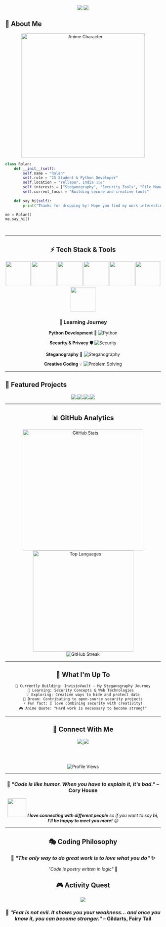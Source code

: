 <div align="center">

<img src="https://capsule-render.vercel.app/api?type=waving&color=gradient&customColorList=6,11,20&height=180&section=header&text=Konnichiwa!%20I'm%20Rolan&fontSize=42&fontColor=fff&animation=twinkling&fontAlignY=32" />

<img src="https://readme-typing-svg.herokuapp.com/?font=Righteous&size=28&center=true&vCenter=true&width=500&height=80&duration=4000&pause=1500&color=FF0000&multiline=true&lines=CS+Student+%F0%9F%8E%93;Python+Developer+%F0%9F%90%8D;Security+Enthusiast+%F0%9F%9B%A1%EF%B8%8F;Anime+Lover+%F0%9F%8E%8C;Creative+Problem+Solver+%F0%9F%92%A1" />

</div>

## 🚀 About Me

<div align="center">

<!-- Japanese Anime Character GIF -->
<img alt="Anime Character" width="400" src="https://user-images.githubusercontent.com/74038190/225813708-98b745f2-7d22-48cf-9150-083f1b00d6c9.gif" />

</div>

```python
class Rolan:
    def __init__(self):
        self.name = "Rolan"
        self.role = "CS Student & Python Developer"
        self.location = "Yellapur, India 🇮🇳"
        self.interests = ["Steganography", "Security Tools", "File Management"]
        self.current_focus = "Building secure and creative tools"
        
    def say_hi(self):
        print("Thanks for dropping by! Hope you find my work interesting ⭐")

me = Rolan()
me.say_hi()
```

<br clear="both"/>

---

<div align="center">

## ⚡ Tech Stack & Tools

<img src="https://user-images.githubusercontent.com/74038190/212257472-08e52665-c503-4bd9-aa20-f5a4dae769b5.gif" width="80" />
<img src="https://media.giphy.com/media/eNAsjO55tPbgaor7ma/giphy.gif" width="80" />
<img src="https://media.giphy.com/media/XAxylRMCdpbEWUAvr8/giphy.gif" width="80" />
<img src="https://media.giphy.com/media/IdyAQJVN2kVPNUrojM/giphy.gif" width="80" />
<img src="https://media.giphy.com/media/kH1DBkPNyZPOk0BxrM/giphy.gif" width="80" />
<img src="https://media.giphy.com/media/ln7z2eWriiQAllfVcn/giphy.gif" width="80" />
<img src="https://media.giphy.com/media/fsEaZldNC8A1PJ3mwp/giphy.gif" width="80" />

### 🎌 Learning Journey

**Python Development** 🐍
![Python](https://img.shields.io/badge/-Learning%20%26%20Building-FF0000?style=for-the-badge&logo=python&logoColor=white)

**Security & Privacy** 🛡️
![Security](https://img.shields.io/badge/-Exploring%20%26%20Growing-DC143C?style=for-the-badge&logo=security&logoColor=white)

**Steganography** 🔐
![Steganography](https://img.shields.io/badge/-Passionate%20About-B22222?style=for-the-badge&logo=ghost&logoColor=white)

**Creative Coding** 💡
![Problem Solving](https://img.shields.io/badge/-Always%20Improving-8B0000?style=for-the-badge&logo=lightbulb&logoColor=white)

</div>

---

## 🎯 Featured Projects

<div align="center">

<a href="https://github.com/Mrtracker-new/InvisioVault_R">
  <img align="center" src="https://github-readme-stats.vercel.app/api/pin/?username=Mrtracker-new&repo=InvisioVault_R&theme=tokyonight&hide_border=true&border_radius=15" />
</a>

<a href="https://github.com/Mrtracker-new/BAR">
  <img align="center" src="https://github-readme-stats.vercel.app/api/pin/?username=Mrtracker-new&repo=BAR&theme=tokyonight&hide_border=true&border_radius=15" />
</a>

<a href="https://github.com/Mrtracker-new/Sortify">
  <img align="center" src="https://github-readme-stats.vercel.app/api/pin/?username=Mrtracker-new&repo=Sortify&theme=tokyonight&hide_border=true&border_radius=15" />
</a>

<a href="https://github.com/Mrtracker-new/RNR">
  <img align="center" src="https://github-readme-stats.vercel.app/api/pin/?username=Mrtracker-new&repo=RNR&theme=tokyonight&hide_border=true&border_radius=15" />
</a>

</div>

---

<div align="center">

## 📊 GitHub Analytics

<img width="390" src="https://github-readme-stats.vercel.app/api?username=Mrtracker-new&show_icons=true&theme=tokyonight&hide_border=true&border_radius=15" alt="GitHub Stats" />
<img width="325" src="https://github-readme-stats.vercel.app/api/top-langs/?username=Mrtracker-new&theme=tokyonight&hide_border=true&border_radius=15&layout=compact" alt="Top Languages" />

</div>

<div align="center">
  
<img src="https://github-readme-streak-stats.herokuapp.com/?user=Mrtracker-new&theme=tokyonight&hide_border=true&border_radius=15" alt="GitHub Streak" />

</div>

---

<div align="center">

## 🎌 What I'm Up To

```
🔐 Currently Building: InvisioVault - My Steganography Journey
🌱 Learning: Security Concepts & Web Technologies  
💡 Exploring: Creative ways to hide and protect data
🎯 Dream: Contributing to open-source security projects
⚡ Fun fact: I love combining security with creativity!
🎮 Anime Quote: "Hard work is necessary to become strong!"
```

</div>

---

<div align="center">

## 🌸 Connect With Me

<a href="https://github.com/Mrtracker-new">
  <img src="https://img.shields.io/badge/GitHub-100000?style=for-the-badge&logo=github&logoColor=white&color=FF0000" />
</a>
<a href="mailto:rolanlobo901@gmail.com">
  <img src="https://img.shields.io/badge/Gmail-D14836?style=for-the-badge&logo=gmail&logoColor=white" />
</a>

<br><br>

<img src="https://komarev.com/ghpvc/?username=Mrtracker-new&label=Profile%20views&color=FF0000&style=for-the-badge" alt="Profile Views" />

</div>

---

<div align="center">

### 💫 *"Code is like humor. When you have to explain it, it's bad."* – Cory House

<img src="https://media.giphy.com/media/LnQjpWaON8nhr21vNW/giphy.gif" width="60"> 
<em><b>I love connecting with different people</b> so if you want to say <b>hi, I'll be happy to meet you more!</b> 😊</em>

</div>

---

<div align="center">
  
## 🎭 Coding Philosophy

### 🌸 *"The only way to do great work is to love what you do"* ✨

*"Code is poetry written in logic"* 💫

</div>

<!-- Activity Graph -->
<div align="center">

## 🎮 Activity Quest

<img src="https://github-readme-activity-graph.vercel.app/graph?username=Mrtracker-new&bg_color=1a1b27&color=ff0000&line=ff0000&point=ff0000&area=true&hide_border=true&custom_title=Rolan's%20Coding%20Adventure" />

### 🎌 *"Fear is not evil. It shows you your weakness… and once you know it, you can become stronger."* – Gildarts, Fairy Tail

</div>
